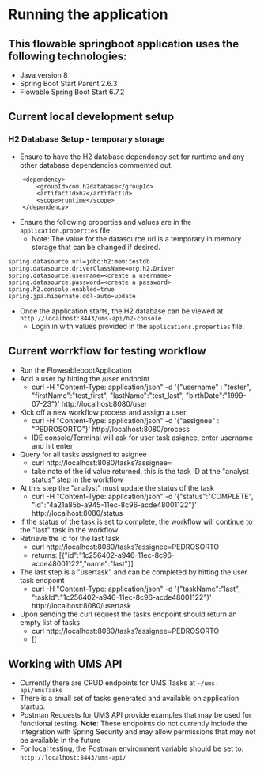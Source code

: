 # Running the application

## This flowable springboot application uses the following technologies:
- Java version 8
- Spring Boot Start Parent 2.6.3
- Flowable Spring Boot Start 6.7.2

## Current local development setup
### H2 Database Setup - temporary storage
- Ensure to have the H2 database dependency set for runtime and any other database dependencies commented out.

```		
    <dependency>
  		<groupId>com.h2database</groupId>
  		<artifactId>h2</artifactId>
  		<scope>runtime</scope>
  	</dependency>
```

- Ensure the following properties and values are in the `application.properties` file
    - Note: The value for the datasource.url is a temporary in memory storage that can be changed if desired.
```
spring.datasource.url=jdbc:h2:mem:testdb
spring.datasource.driverClassName=org.h2.Driver
spring.datasource.username=<create a username>
spring.datasource.password=<create a password>
spring.h2.console.enabled=true
spring.jpa.hibernate.ddl-auto=update
```
- Once the application starts, the H2 database can be viewed at `http://localhost:8443/ums-api/h2-console`
    - Login in with values provided in the `applications.properties` file.

## Current worrkflow for testing workflow
- Run the FloweablebootApplication
- Add a user by hitting the /user endpoint
    - curl -H "Content-Type: application/json" -d '{"username" : "tester", "firstName":"test_first", "lastName":"test_last", "birthDate":"1999-07-23"}' http://localhost:8080/user
- Kick off a new workflow process and assign a user
    - curl -H "Content-Type: application/json" -d '{"assignee" : "PEDROSORTO"}' http://localhost:8080/process
    - IDE console/Terminal will ask for user task asignee, enter username and hit enter
- Query for all tasks assigned to asignee
    - curl http://localhost:8080/tasks\?assignee\=<username>
    - take note of the id value returned, this is the task ID at the "analyst status" step in the workflow
- At this step the "analyst" must update the status of the task
    - curl -H "Content-Type: application/json" -d '{"status":"COMPLETE", "id":"4a21a85b-a945-11ec-8c96-acde48001122"}' http://localhost:8080/status
- If the status of the task is set to complete, the workflow will continue to the "last" task in the workflow
- Retrieve the id for the last task
    - curl http://localhost:8080/tasks\?assignee\=PEDROSORTO
    - returns: [{"id":"1c256402-a946-11ec-8c96-acde48001122","name":"last"}]
- The last step is a "usertask" and can be completed by hitting the user task endpoint
    - curl -H "Content-Type: application/json" -d '{"taskName":"last", "taskId":"1c256402-a946-11ec-8c96-acde48001122"}' http://localhost:8080/usertask
- Upon sending the curl request the tasks endpoint should return an empty list of tasks
    - curl http://localhost:8080/tasks\?assignee\=PEDROSORTO
    - []
    
## Working with UMS API
- Currently there are CRUD endpoints for UMS Tasks at `~/ums-api/umsTasks`
- There is a small set of tasks generated and available on application startup.
- Postman Requests for UMS API provide examples that may be used for functional testing. 
**Note**: These endpoints do not currently include the integration with Spring Security and may allow permissions
 that may not be available in the future
 - For local testing, the Postman environment variable should be set to: `http://localhost:8443/ums-api/`
